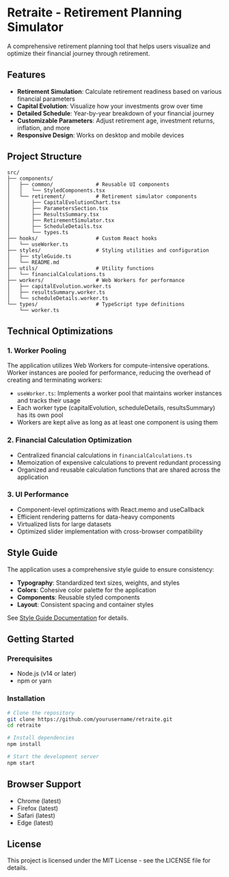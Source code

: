 # Retraite - Retirement Planning Simulator

A comprehensive retirement planning tool that helps users visualize and optimize their financial journey through retirement.

## Features

- **Retirement Simulation**: Calculate retirement readiness based on various financial parameters
- **Capital Evolution**: Visualize how your investments grow over time
- **Detailed Schedule**: Year-by-year breakdown of your financial journey
- **Customizable Parameters**: Adjust retirement age, investment returns, inflation, and more
- **Responsive Design**: Works on desktop and mobile devices

## Project Structure

```
src/
├── components/
│   ├── common/              # Reusable UI components
│   │   └── StyledComponents.tsx
│   └── retirement/          # Retirement simulator components
│       ├── CapitalEvolutionChart.tsx
│       ├── ParametersSection.tsx
│       ├── ResultsSummary.tsx
│       ├── RetirementSimulator.tsx
│       ├── ScheduleDetails.tsx
│       └── types.ts
├── hooks/                   # Custom React hooks
│   └── useWorker.ts
├── styles/                  # Styling utilities and configuration
│   ├── styleGuide.ts
│   └── README.md
├── utils/                   # Utility functions
│   └── financialCalculations.ts
├── workers/                 # Web Workers for performance
│   ├── capitalEvolution.worker.ts
│   ├── resultsSummary.worker.ts
│   └── scheduleDetails.worker.ts
└── types/                   # TypeScript type definitions
    └── worker.ts
```

## Technical Optimizations

### 1. Worker Pooling

The application utilizes Web Workers for compute-intensive operations. Worker instances are pooled for performance, reducing the overhead of creating and terminating workers:

- `useWorker.ts`: Implements a worker pool that maintains worker instances and tracks their usage
- Each worker type (capitalEvolution, scheduleDetails, resultsSummary) has its own pool
- Workers are kept alive as long as at least one component is using them

### 2. Financial Calculation Optimization

- Centralized financial calculations in `financialCalculations.ts`
- Memoization of expensive calculations to prevent redundant processing
- Organized and reusable calculation functions that are shared across the application

### 3. UI Performance

- Component-level optimizations with React.memo and useCallback
- Efficient rendering patterns for data-heavy components
- Virtualized lists for large datasets
- Optimized slider implementation with cross-browser compatibility

## Style Guide

The application uses a comprehensive style guide to ensure consistency:

- **Typography**: Standardized text sizes, weights, and styles
- **Colors**: Cohesive color palette for the application
- **Components**: Reusable styled components
- **Layout**: Consistent spacing and container styles

See [Style Guide Documentation](src/styles/README.md) for details.

## Getting Started

### Prerequisites

- Node.js (v14 or later)
- npm or yarn

### Installation

```bash
# Clone the repository
git clone https://github.com/yourusername/retraite.git
cd retraite

# Install dependencies
npm install

# Start the development server
npm start
```

## Browser Support

- Chrome (latest)
- Firefox (latest)
- Safari (latest)
- Edge (latest)

## License

This project is licensed under the MIT License - see the LICENSE file for details. 